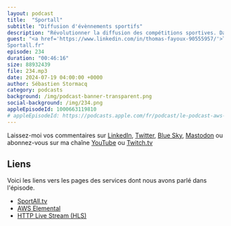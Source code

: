 ```yaml
---
layout: podcast
title:  "Sportall"
subtitle: "Diffusion d'évènnements sportifs"
description: "Révolutionner la diffusion des compétitions sportives. Dans cet épisode, nous vous présentons comment Sportall aide les fédérations et clubs de sport à diffuser leur contenu auprès des fans. En installant une application, vous pouvez accéder à des compétitions sportives rarement diffusées à la télévision. Découvrez la plateforme technique derrière la diffusion de plus de 1300 compétitions sportives par an : de l'encodage vidéo à la distribution avec les solutions AWS Elemental, en passant par la création automatique de chaînes de diffusion grâce à CloudFormation et CodeBuild."
guest: "<a href='https://www.linkedin.com/in/thomas-fayoux-90555957/'>Thomas Fayoux</a>, Senior Product Manager
Sportall.fr"
episode: 234
duration: "00:46:16" 
size: 88932439
file: 234.mp3
date: 2024-07-19 04:00:00 +0000
author: Sébastien Stormacq
category: podcasts
background: /img/podcast-banner-transparent.png
social-background: /img/234.png
appleEpisodeId: 1000663119810
# appleEpisodeId: https://podcasts.apple.com/fr/podcast/le-podcast-aws-en-français/id1452118442
---
```


Laissez-moi vos commentaires sur [LinkedIn](https://www.linkedin.com/in/sebastienstormacq/), [Twitter](https://twitter.com/sebsto), [Blue Sky](https://bsky.app/profile/sebsto.bsky.social), [Mastodon](https://awscommunity.social/@sebsto) ou abonnez-vous sur ma chaîne [YouTube](https://www.youtube.com/sebsto) ou [Twitch.tv](https://www.twitch.tv/sebAWS)

## Liens

Voici les liens vers les pages des services dont nous avons parlé dans l'épisode.

- [SportAll.tv](https://app.sportall.tv/)
- [AWS Elemental](https://aws.amazon.com/media-services/elemental/)
- [HTTP Live Stream (HLS)](https://en.wikipedia.org/wiki/HTTP_Live_Streaming)
